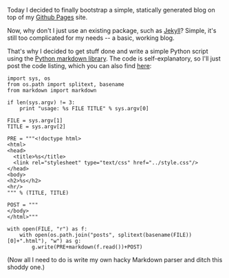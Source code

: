 Today I decided to finally bootstrap a simple, statically generated blog on top of my [Github Pages](http://pages.github.com/) site.


Now, why don't I just use an existing package, such as [Jekyll](http://jekyllrb.com/)? Simple, it's still too complicated for my needs -- a basic, working blog.

That's why I decided to get stuff done and write a simple Python script using the [Python markdown library](http://freewisdom.org/projects/python-markdown/).
The code is self-explanatory, so I'll just post the code listing, which you can also find [here](../genPosts.py):


    import sys, os
    from os.path import splitext, basename
    from markdown import markdown
    
    if len(sys.argv) != 3:
    	print "usage: %s FILE TITLE" % sys.argv[0]
    
    FILE = sys.argv[1]
    TITLE = sys.argv[2]
    
    PRE = """<!doctype html>
    <html>
    <head>
      <title>%s</title>
      <link rel="stylesheet" type="text/css" href="../style.css"/>
    </head>
    <body>
    <h2>%s</h2>
    <hr/>
    """ % (TITLE, TITLE)
    
    POST = """
    </body>
    </html>"""
    
    with open(FILE, "r") as f:
    	with open(os.path.join("posts", splitext(basename(FILE))[0]+".html"), "w") as g:
    		g.write(PRE+markdown(f.read())+POST)


(Now all I need to do is write my own hacky Markdown parser and ditch this shoddy one.)